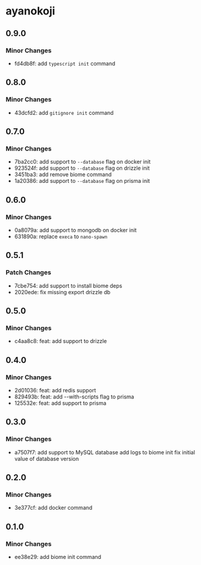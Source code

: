 # ayanokoji

## 0.9.0

### Minor Changes

- fd4db8f: add `typescript init` command

## 0.8.0

### Minor Changes

- 43dcfd2: add `gitignore init` command

## 0.7.0

### Minor Changes

- 7ba2cc0: add support to `--database` flag on docker init
- 923524f: add support to `--database` flag on drizzle init
- 3451ba3: add remove biome command
- 1a20386: add support to `--database` flag on prisma init

## 0.6.0

### Minor Changes

- 0a8079a: add support to mongodb on docker init
- 631890a: replace `execa` to `nano-spawn`

## 0.5.1

### Patch Changes

- 7cbe754: add support to install biome deps
- 2020ede: fix missing export drizzle db

## 0.5.0

### Minor Changes

- c4aa8c8: feat: add support to drizzle

## 0.4.0

### Minor Changes

- 2d01036: feat: add redis support
- 829493b: feat: add --with-scripts flag to prisma
- 125532e: feat: add support to prisma

## 0.3.0

### Minor Changes

- a7507f7: add support to MySQL database
  add logs to biome init
  fix initial value of database version

## 0.2.0

### Minor Changes

- 3e377cf: add docker command

## 0.1.0

### Minor Changes

- ee38e29: add biome init command
